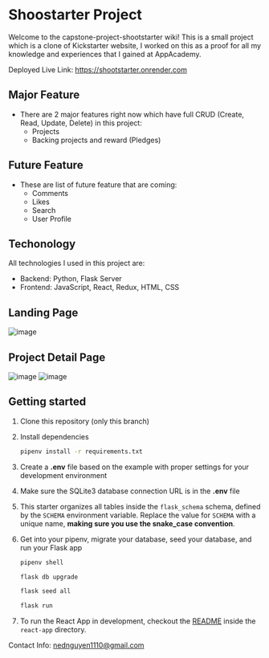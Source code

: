 # Shoostarter Project

Welcome to the capstone-project-shootstarter wiki! This is a small project which is a clone of Kickstarter website, I worked on this as a proof for all my knowledge and experiences that I gained at AppAcademy.

Deployed Live Link: https://shootstarter.onrender.com

## Major Feature
- There are 2 major features right now which have full CRUD (Create, Read, Update, Delete) in this project:
  - Projects
  - Backing projects and reward (Pledges)

## Future Feature
- These are list of future feature that are coming:
  - Comments
  - Likes
  - Search
  - User Profile

## Techonology
All technologies I used in this project are:
  - Backend: Python, Flask Server
  - Frontend: JavaScript, React, Redux, HTML, CSS 

## Landing Page
![image](https://user-images.githubusercontent.com/112263162/221633477-ab8fad57-ff44-48b5-ab97-aa0894b0f12c.png)

## Project Detail Page
![image](https://user-images.githubusercontent.com/112263162/221633619-5fe16443-9aa3-47a2-9c83-ed6673f14abf.png)
![image](https://user-images.githubusercontent.com/112263162/221633766-c6543f23-0d61-432a-9641-23952cfb368b.png)


## Getting started
1. Clone this repository (only this branch)

2. Install dependencies

      ```bash
      pipenv install -r requirements.txt
      ```

3. Create a **.env** file based on the example with proper settings for your
   development environment

4. Make sure the SQLite3 database connection URL is in the **.env** file

5. This starter organizes all tables inside the `flask_schema` schema, defined
   by the `SCHEMA` environment variable.  Replace the value for
   `SCHEMA` with a unique name, **making sure you use the snake_case
   convention**.

6. Get into your pipenv, migrate your database, seed your database, and run your Flask app

   ```bash
   pipenv shell
   ```

   ```bash
   flask db upgrade
   ```

   ```bash
   flask seed all
   ```

   ```bash
   flask run
   ```

7. To run the React App in development, checkout the [README](./react-app/README.md) inside the `react-app` directory.


Contact Info: nednguyen1110@gmail.com
